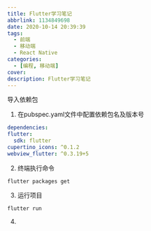 ```yaml
---
title: Flutter学习笔记
abbrlink: 1134849698
date: 2020-10-14 20:39:39
tags:
  - 前端
  - 移动端
  - React Native
categories:
  - [编程, 移动端]
cover: 
description: Flutter学习笔记
---
```


导入依赖包
1. 在pubspec.yaml文件中配置依赖包名及版本号

  ```yaml
  dependencies:
  flutter:
    sdk: flutter
  cupertino_icons: ^0.1.2
  webview_flutter: ^0.3.19+5
  ```
  
2. 终端执行命令

  ```
  flutter packages get
  ```

3. 运行项目

  ```
  flutter run
  ```

4. 